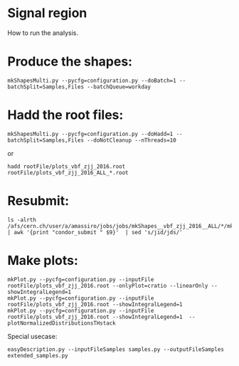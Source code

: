 Signal region
=====================

How to run the analysis.
    
# Produce the shapes:

    mkShapesMulti.py --pycfg=configuration.py --doBatch=1 --batchSplit=Samples,Files --batchQueue=workday

# Hadd the root files:

    mkShapesMulti.py --pycfg=configuration.py --doHadd=1 --batchSplit=Samples,Files --doNotCleanup --nThreads=10

or

    hadd rootFile/plots_vbf_zjj_2016.root rootFile/plots_vbf_zjj_2016_ALL_*.root

    
# Resubmit:

    ls -alrth /afs/cern.ch/user/a/amassiro/jobs/jobs/mkShapes__vbf_zjj_2016__ALL/*/mkShapes__*.jid | awk '{print "condor_submit " $9}'  | sed 's/jid/jds/'    

# Make plots:

    mkPlot.py --pycfg=configuration.py --inputFile rootFile/plots_vbf_zjj_2016.root --onlyPlot=cratio --linearOnly --showIntegralLegend=1
    mkPlot.py --pycfg=configuration.py --inputFile rootFile/plots_vbf_zjj_2016.root --showIntegralLegend=1
    mkPlot.py --pycfg=configuration.py --inputFile rootFile/plots_vbf_zjj_2016.root --showIntegralLegend=1  --plotNormalizedDistributionsTHstack

    
    
    
Special usecase:

    easyDescription.py --inputFileSamples samples.py --outputFileSamples extended_samples.py

    
